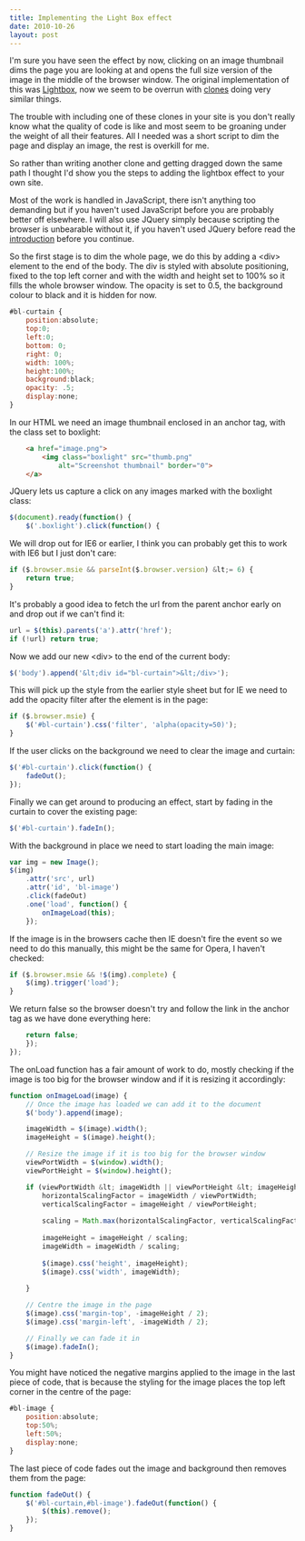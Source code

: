 ```yaml
---
title: Implementing the Light Box effect
date: 2010-10-26
layout: post
---
```


I'm sure you have seen the effect by now, clicking on an image thumbnail dims the page you are looking at and opens the full size version of the image in the middle of the browser window. The original implementation of this was [Lightbox](http://www.lokeshdhakar.com/projects/lightbox2/), now we seem to be overrun with [clones](http://planetozh.com/projects/lightbox-clones/) doing very similar things.

The trouble with including one of these clones in your site is you don't really know what the quality of code is like and most seem to be groaning under the weight of all their features. All I needed was a short script to dim the page and display an image, the rest is overkill for me. 

So rather than writing another clone and getting dragged down the same path I thought I'd show you the steps to adding the lightbox effect to your own site.

Most of the work is handled in JavaScript, there isn't anything too demanding but if you haven't used JavaScript before you are probably better off elsewhere. I will also use JQuery simply because scripting the browser is unbearable without it, if you haven't used JQuery before read the [introduction](http://docs.jquery.com/How_jQuery_Works) before you continue.

So the first stage is to dim the whole page, we do this by adding a &lt;div> element to the end of the body. The div is styled with absolute positioning, fixed to the top left corner and with the width and height set to 100% so it fills the whole browser window. The opacity is set to 0.5, the background colour to black and it is hidden for now.

``` javascript
#bl-curtain {
    position:absolute;
    top:0;
    left:0;
    bottom: 0;
    right: 0;
    width: 100%;
    height:100%;
    background:black;
    opacity: .5;
    display:none;
}
```

In our HTML we need an image thumbnail enclosed in an anchor tag, with the class set to boxlight:

``` html
    <a href="image.png">
        <img class="boxlight" src="thumb.png"
            alt="Screenshot thumbnail" border="0">
    </a>
```

JQuery lets us capture a click on any images marked with the boxlight class:

``` javascript
$(document).ready(function() {
    $('.boxlight').click(function() {
```

We will drop out for IE6 or earlier, I think you can probably get this to work with IE6 but I just don't care:

``` javascript
if ($.browser.msie && parseInt($.browser.version) &lt;= 6) {
    return true;
}
```

It's probably a good idea to fetch the url from the parent anchor early on and drop out if we can't find it:

``` javascript
url = $(this).parents('a').attr('href');
if (!url) return true;
```

Now we add our new &lt;div> to the end of the current body:

``` javascript
$('body').append('&lt;div id="bl-curtain">&lt;/div>');
```

This will pick up the style from the earlier style sheet but for IE we need to add the opacity filter after the element is in the page:

``` javascript
if ($.browser.msie) {
    $('#bl-curtain').css('filter', 'alpha(opacity=50)');
}
```

If the user clicks on the background we need to clear the image and curtain:

``` javascript
$('#bl-curtain').click(function() {
    fadeOut();
});
```

Finally we can get around to producing an effect, start by fading in the curtain to cover the existing page:

``` javascript
$('#bl-curtain').fadeIn();
```

With the background in place we need to start loading the main image:

``` javascript
var img = new Image();
$(img)
    .attr('src', url)
    .attr('id', 'bl-image')
    .click(fadeOut)
    .one('load', function() {
        onImageLoad(this);
    });
```

If the image is in the browsers cache then IE doesn't fire the event so we need to do this manually, this might be the same for Opera, I haven't checked:

``` javascript
if ($.browser.msie && !$(img).complete) {
    $(img).trigger('load');
}
```

We return false so the browser doesn't try and follow the link in the anchor tag as we have done everything here:

``` javascript
    return false;
    });
});
```

The onLoad function has a fair amount of work to do, mostly checking if the image is too big for the browser window and if it is resizing it accordingly:

``` javascript
function onImageLoad(image) {
    // Once the image has loaded we can add it to the document
    $('body').append(image);

    imageWidth = $(image).width();
    imageHeight = $(image).height();

    // Resize the image if it is too big for the browser window
    viewPortWidth = $(window).width();
    viewPortHeight = $(window).height();

    if (viewPortWidth &lt; imageWidth || viewPortHeight &lt; imageHeight) {
        horizontalScalingFactor = imageWidth / viewPortWidth;
        verticalScalingFactor = imageHeight / viewPortHeight;
	
        scaling = Math.max(horizontalScalingFactor, verticalScalingFactor);
	
        imageHeight = imageHeight / scaling;
        imageWidth = imageWidth / scaling;
	
        $(image).css('height', imageHeight);
        $(image).css('width', imageWidth);
	
    }

    // Centre the image in the page
    $(image).css('margin-top', -imageHeight / 2);
    $(image).css('margin-left', -imageWidth / 2);

    // Finally we can fade it in
    $(image).fadeIn();
}
```

You might have noticed the negative margins applied to the image in the last piece of code, that is because the styling for the image places the top left corner in the centre of the page:

``` javascript
#bl-image {
    position:absolute;
    top:50%;
    left:50%;
    display:none;
}
```

The last piece of code fades out the image and background then removes them from the page:

``` javascript
function fadeOut() {
    $('#bl-curtain,#bl-image').fadeOut(function() {
        $(this).remove();
    });
}
```

